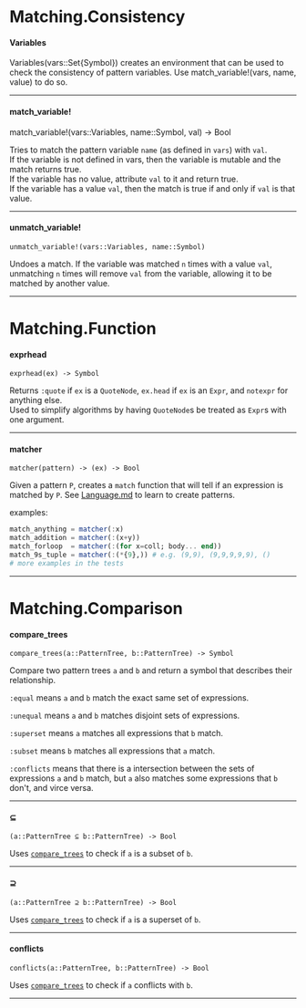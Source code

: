 Matching.Consistency
==========

#### Variables

Variables(vars::Set{Symbol}) creates an environment that
  can be used to check the consistency of pattern variables.
  Use match_variable!(vars, name, value) to do so.

---
#### match_variable!

match_variable!(vars::Variables, name::Symbol, val) -> Bool

Tries to match the pattern variable `name`
(as defined in `vars`) with `val`.  
If the variable is not defined in vars, then the
variable is mutable and the match returns true.  
If the variable has no value, attribute `val` to
it and return true.  
If the variable has a value `val`, then the match is true
if and only if `val` is that value.

---
#### unmatch_variable!

`unmatch_variable!(vars::Variables, name::Symbol)`

Undoes a match. If the variable was matched `n` times with
a value `val`, unmatching `n` times will remove `val` from
the variable, allowing it to be matched by another value.

---


Matching.Function
==========

#### exprhead

`exprhead(ex) -> Symbol`

Returns `:quote` if `ex` is a `QuoteNode`, `ex.head` if
`ex` is an `Expr`, and `notexpr` for anything else.  
Used to simplify algorithms by having `QuoteNode`s be
treated as `Expr`s with one argument.

---
#### matcher

`matcher(pattern) -> (ex) -> Bool`

Given a pattern `P`, creates a `match` function that will tell
if an expression is matched by `P`. See [Language.md](../../Language.md)
to learn to create patterns.

examples:
```julia
match_anything = matcher(:x)  
match_addition = matcher(:(x+y))  
match_forloop  = matcher(:(for x=coll; body... end))  
match_9s_tuple = matcher(:(*{9},)) # e.g. (9,9), (9,9,9,9,9), ()  
# more examples in the tests

```

---


Matching.Comparison
==========

#### compare_trees

`compare_trees(a::PatternTree, b::PatternTree) -> Symbol`

Compare two pattern trees `a` and `b` and return
a symbol that describes their relationship.

`:equal` means `a` and `b` match the exact same set of expressions.

`:unequal` means `a` and `b` matches disjoint sets of expressions.

`:superset` means `a` matches all expressions that `b` match.

`:subset` means `b` matches all expressions that `a` match.

`:conflicts` means that there is a intersection between the sets of expressions `a` and `b` match,
but `a` also matches some expressions that `b` don't, and virce versa.

---
#### ⊆

`(a::PatternTree ⊆ b::PatternTree) -> Bool`

Uses [`compare_trees`](./Matching.md#compare_trees) to check if `a` is a subset of `b`.

---
#### ⊇

`(a::PatternTree ⊇ b::PatternTree) -> Bool`

Uses [`compare_trees`](./Matching.md#compare_trees) to check if `a` is a superset of `b`.

---
#### conflicts

`conflicts(a::PatternTree, b::PatternTree) -> Bool`

Uses [`compare_trees`](./Matching.md#compare_trees) to check if `a` conflicts with `b`.

---


